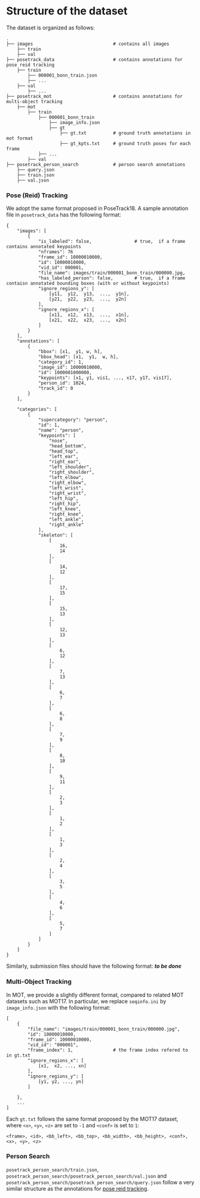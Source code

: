 # Structure of the dataset 

The dataset is organized as follows: 

    .
    ├── images                              # contains all images  
        ├── train
        ├── val
    ├── posetrack_data                      # contains annotations for pose reid tracking
        ├── train
            ├── 000001_bonn_train.json
            ├── ...
        ├── val
            ├── ...
    ├── posetrack_mot                       # contains annotations for multi-object tracking 
        ├── mot
            ├── train
                ├── 000001_bonn_train
                    ├── image_info.json
                    ├── gt
                        ├── gt.txt          # ground truth annotations in mot format
                        ├── gt_kpts.txt     # ground truth poses for each frame
                ├── ...
            ├── val
    ├── posetrack_person_search             # person search annotations
        ├── query.json
        ├── train.json
        ├── val.json



### Pose (Reid) Tracking 
We adopt the same format proposed in PoseTrack18. A sample annotation file in `posetrack_data` has the following format:
```
{
    "images": [
        {
            "is_labeled": false,                # true,  if a frame contains annotated keypoints 
            "nframes": 76
            "frame_id": 10000010000, 
            "id": 10000010000, 
            "vid_id": 000001, 
            "file_name": images/train/000001_bonn_train/000000.jpg, 
            "has_labeled_person": false,        # true,  if a frame contaisn annotated bounding boxes (with or without keypoints)
            "ignore_regions_y": [
                [y11,  y12,  y13,  ...,  y1n], 
                [y21,  y22,  y23,  ...,  y2n]
            ],  
            "ignore_regions_x": [
                [x11,  x12,  x13,  ...,  x1n], 
                [x21,  x22,  x23,  ...,  x2n]
            ] 
        }
    ], 
    "annotations": [
        {
            "bbox": [x1,  y1, w, h], 
            "bbox_head": [x1,  y1,  w, h], 
            "category_id": 1, 
            "image_id": 10000010000, 
            "id": 1000001000000, 
            "keypoints": [x1, y1, vis1, ..., x17, y17, vis17], 
            "person_id": 1024, 
            "track_id": 0
        }
    ], 

    "categories": [
        {
            "supercategory": "person",
            "id": 1,
            "name": "person",
            "keypoints": [
                "nose",
                "head_bottom",
                "head_top",
                "left_ear",
                "right_ear",
                "left_shoulder",
                "right_shoulder",
                "left_elbow",
                "right_elbow",
                "left_wrist",
                "right_wrist",
                "left_hip",
                "right_hip",
                "left_knee",
                "right_knee",
                "left_ankle",
                "right_ankle"
            ],
            "skeleton": [
                [
                    16,
                    14
                ],
                [
                    14,
                    12
                ],
                [
                    17,
                    15
                ],
                [
                    15,
                    13
                ],
                [
                    12,
                    13
                ],
                [
                    6,
                    12
                ],
                [
                    7,
                    13
                ],
                [
                    6,
                    7
                ],
                [
                    6,
                    8
                ],
                [
                    7,
                    9
                ],
                [
                    8,
                    10
                ],
                [
                    9,
                    11
                ],
                [
                    2,
                    3
                ],
                [
                    1,
                    2
                ],
                [
                    1,
                    3
                ],
                [
                    2,
                    4
                ],
                [
                    3,
                    5
                ],
                [
                    4,
                    6
                ],
                [
                    5,
                    7
                ]
            ]
        }
    ]
}
```

Similarly,  submission files should have the following format: 
___to be done___

### Multi-Object Tracking 
In MOT,  we provide a slightly different format,  compared to related MOT datasets such as MOT17. In particular,  we replace `seqinfo.ini` by `image_info.json` with the following format:

```
[
    {
        "file_name": "images/train/000001_bonn_train/000000.jpg",
        "id": 10000010000,
        "frame_id": 10000010000,
        "vid_id": "000001",
        "frame_index": 1,               # the frame index refered to in gt.txt 
        "ignore_regions_x": [
            [x1,  x2, ..., xn]
        ], 
        "ignore_regions_y": [
            [y1, y2, ..., yn]
        ]

    }, 
    ...
]
```

Each `gt.txt` follows the same format proposed by the MOT17 dataset, where `<x>`, `<y>`, `<z>` are set to `-1` and `<conf>` is set to `1`:
```
<frame>, <id>, <bb_left>, <bb_top>, <bb_width>, <bb_height>, <conf>, <x>, <y>, <z>
```

###  Person Search
`posetrack_person_search/train.json`, `posetrack_person_search/posetrack_person_search/val.json` and `posetrack_person_search/posetrack_person_search/query.json` follow a very similar structure as the annotations for [pose reid tracking](https://github.com/anDoer/PoseTrack21//main/README.md#pose-reid-tracking).


